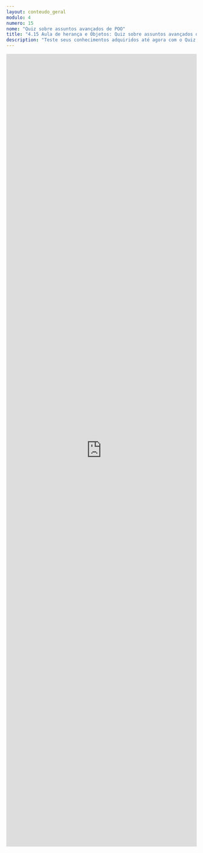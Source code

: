 ```yaml
---
layout: conteudo_geral
modulo: 4
numero: 15
nome: "Quiz sobre assuntos avançados de POO"
title: "4.15 Aula de herança e Objetos: Quiz sobre assuntos avançados de POO | Estágio em Programação"
description: "Teste seus conhecimentos adquiridos até agora com o Quiz sobre assuntos avançados de POO."
---
```


<iframe src="https://docs.google.com/forms/d/e/1FAIpQLScsee1l-JIdkMRoBQWUEb3bp82CBN3lR9fH_aRSBUfSbGSIVg/viewform?embedded=true" width="100%" height="2098" frameborder="0" marginheight="0" marginwidth="0">Carregando…</iframe>
